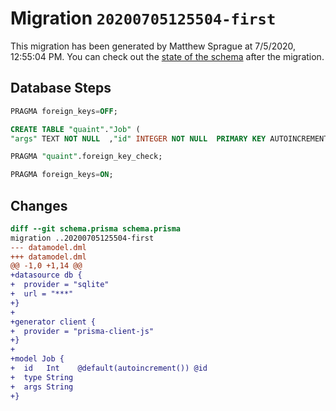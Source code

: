 # Migration `20200705125504-first`

This migration has been generated by Matthew Sprague at 7/5/2020, 12:55:04 PM.
You can check out the [state of the schema](./schema.prisma) after the migration.

## Database Steps

```sql
PRAGMA foreign_keys=OFF;

CREATE TABLE "quaint"."Job" (
"args" TEXT NOT NULL  ,"id" INTEGER NOT NULL  PRIMARY KEY AUTOINCREMENT,"type" TEXT NOT NULL  )

PRAGMA "quaint".foreign_key_check;

PRAGMA foreign_keys=ON;
```

## Changes

```diff
diff --git schema.prisma schema.prisma
migration ..20200705125504-first
--- datamodel.dml
+++ datamodel.dml
@@ -1,0 +1,14 @@
+datasource db {
+  provider = "sqlite"
+  url = "***"
+}
+
+generator client {
+  provider = "prisma-client-js"
+}
+
+model Job {
+  id   Int    @default(autoincrement()) @id
+  type String
+  args String
+}
```


